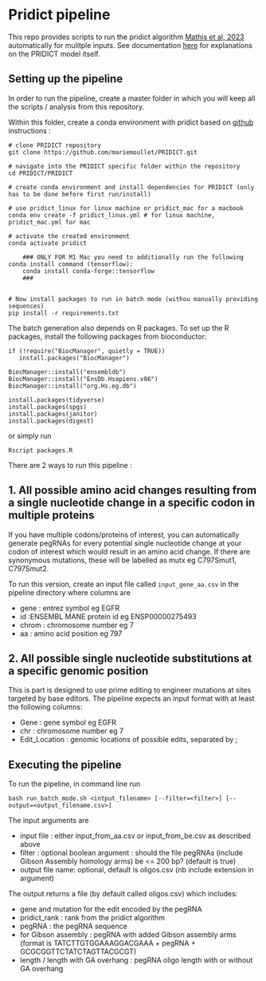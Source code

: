 # Pridict pipeline

This repo provides scripts to run the pridict algorithm [Mathis et al, 2023](https://www.nature.com/articles/s41587-022-01613-7) automatically for mulitple 
inputs. See documentation [here](./PRIDICT/README.md) for explanations on the PRIDICT model itself. 

## Setting up the pipeline

In order to run the pipeline, create a master folder in which you will keep all the scripts / analysis from this repository. 

Within this folder, create a conda environment with pridict based on
[github](https://github.com/uzh-dqbm-cmi/PRIDICT) instructions :

```
# clone PRIDICT repository
git clone https://github.com/mariemoullet/PRIDICT.git

# navigate into the PRIDICT specific folder within the repository
cd PRIDICT/PRIDICT

# create conda environment and install dependencies for PRIDICT (only has to be done before first run/install)

# use pridict_linux for linux machine or pridict_mac for a macbook
conda env create -f pridict_linux.yml # for linux machine, pridict_mac.yml for mac

# activate the created environment
conda activate pridict

	### ONLY FOR M1 Mac you need to additionally run the following conda install command (tensorflow): 
	conda install conda-forge::tensorflow
	###


# Now install packages to run in batch mode (withou manually providing sequences)
pip install -r requirements.txt

```

The batch generation also depends on R packages. To set up the R packages, install the following packages from 
bioconductor:

```
if (!require("BiocManager", quietly = TRUE))
   install.packages("BiocManager")

BiocManager::install("ensembldb")
BiocManager::install("EnsDb.Hsapiens.v86")
BiocManager::install("org.Hs.eg.db")

install.packages(tidyverse)
install.packages(spgs)
install.packages(janitor)
install.packages(digest)

```

or simply run 

```
Rscript packages.R
```


There are 2 ways to run this pipeline :

## 1. All possible amino acid changes resulting from a single nucleotide change in a specific codon in multiple proteins 

If you have multiple codons/proteins of interest, you can automatically generate pegRNAs for every potential single nucleotide change at your codon of interest which would result in an amino acid change. If there are synonymous mutations, these will be labelled as mutx eg C797Smut1, C797Smut2.

To run this version, create an input file called `input_gene_aa.csv` in the pipeline directory where columns are 
* gene : entrez symbol eg EGFR
* id :ENSEMBL MANE protein id eg ENSP00000275493
* chrom : chromosome number eg 7
* aa : amino acid position eg 797


## 2. All possible single nucleotide substitutions at a specific genomic position 

This is part is designed to use prime editing to engineer mutations at sites targeted by base editors. The pipeline expects an input format with at least the following columns:
* Gene : gene symbol eg EGFR
* chr : chromosome number eg 7
* Edit_Location : genomic locations of possible edits, separated by ;



## Executing the pipeline 

To run the pipeline, in command line run 

```
bash run_batch_mode.sh <intput_filename> [--filter=<filter>] [--output=<output_filename.csv>]
```

The input arguments are
* input file : either input_from_aa.csv or input_from_be.csv as described above
* filter : optional boolean argument : should the file pegRNAs (include Gibson Assembly homology arms) be <= 200 bp? (default is true)
* output file name: optional, default is oligos.csv (nb include extension in argument)

The output returns a file (by default called oligos.csv) which includes:
* gene and mutation for the edit encoded by the pegRNA
* pridict_rank : rank from the pridict algorithm 
* pegRNA : the pegRNA sequence
* for Gibson assembly : pegRNA with added Gibson assembly arms (format is TATCTTGTGGAAAGGACGAAA + pegRNA + GCGCGGTTCTATCTAGTTACGCGT)
* length / length with GA overhang : pegRNA oligo length with or without GA overhang


